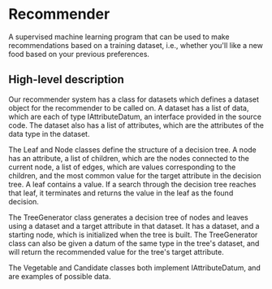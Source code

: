 # Recommender
A supervised machine learning program that can be used to make recommendations based on a training dataset, i.e., whether you'll like a new food based on your previous preferences. 

## High-level description

Our recommender system has a class for datasets which defines a dataset object for the recommender to be called on. A
dataset has a list of data, which are each of type IAttributeDatum, an interface provided in the source code. The
dataset also has a list of attributes, which are the attributes of the data type in the dataset.

The Leaf and Node classes define the structure of a decision tree. A node has an attribute, a list of children, which
are the nodes connected to the current node, a list of edges, which are values corresponding to the children, and the
most common value for the target attribute in the decision tree. A leaf contains a value. If a search through the
decision tree reaches that leaf, it terminates and returns the value in the leaf as the found decision.

The TreeGenerator class generates a decision tree of nodes and leaves using a dataset and a target attribute in that
dataset. It has a dataset, and a starting node, which is initialized when the tree is built. The TreeGenerator class can
also be given a datum of the same type in the tree's dataset, and will return the recommended value for the tree's
target attribute.

The Vegetable and Candidate classes both implement IAttributeDatum, and are examples of possible data.


